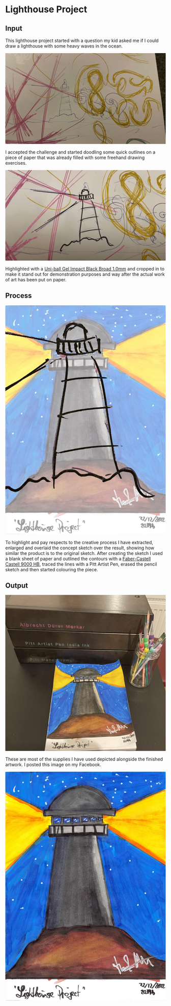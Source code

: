 # Lighthouse Project


## Input

This lighthouse project started with a question my kid asked me if I could draw a lighthouse with some heavy waves in the ocean.

![alt text](20221222-Lighthouse-Project-original-sketch.jpeg "The original sketch gets lost in a bunch of C's, S's and infinity symbols.")

I accepted the challenge and started doodling some quick outlines on a piece of paper that was already filled with some freehand drawing exercises.

![alt text](20221222-Lighthouse-Project-highlighted-sketch.jpeg "Highlighted outlines and cropped in.")

Highlighted with a [Uni-ball Gel Impact Black Broad 1.0mm](https://www.amazon.de/-/en/Uni-Ball-Impact-UM-153-Black-Rollerball/dp/B00U90K0JM) and cropped in to make it stand out for demonstration purposes and way after the actual work of art has been put on paper.

## Process

![alt text](20221222-Lighthouse-Project-sketch-overlay.jpg "Sketch and finished work in comparison.")

To highlight and pay respects to the creative process I have extracted, enlarged and overlaid the concept sketch over the result, showing how similar the product is to the original sketch. After creating the sketch I used a blank sheet of paper and outlined the contours with a [Faber-Castell Castell 9000 HB](https://www.faber-castell.de/produkte/Castell9000BleistiftHB/119000), traced the lines with a Pitt Artist Pen, erased the pencil sketch and then started colouring the piece.

## Output

![alt text](20221222-Lighthouse-Project-supplies-used.jpeg "Lighthouse Project and the supplies used to create it.")

These are most of the supplies I have used depicted alongside the finished artwork. I posted this image on my Facebook.

![alt text](20221222-Lighthouse-Project-result.jpg "Lighthouse Project finished.")

